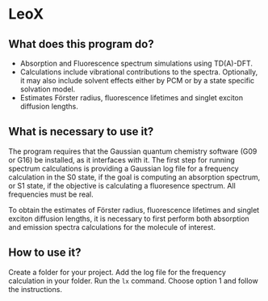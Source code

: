 ﻿# LeoX

## What does this program do?

 - Absorption and Fluorescence spectrum simulations using TD(A)-DFT.
 - Calculations include vibrational contributions to the spectra. Optionally, it may also include solvent effects either by PCM or by a state specific solvation model.
 - Estimates Förster radius, fluorescence lifetimes and singlet exciton diffusion lengths.

## What is necessary to use it?

The program requires that the Gaussian quantum chemistry software (G09 or G16) be installed, as it interfaces with it.
The first step for running spectrum calculations is providing a Gaussian log file for a frequency calculation in the S0 state, if the goal is computing an absorption spectrum, or S1 state, if the objective is calculating a fluoresence spectrum. All frequencies must be real.  

To obtain the estimates of Förster radius, fluorescence lifetimes and singlet exciton diffusion lengths, it is necessary to first perform both absorption and emission spectra calculations for the molecule of interest.


## How to use it?

Create a folder for your project. Add the log file for the frequency calculation in your folder. Run the `lx` command. Choose option 1 and follow the instructions. 


